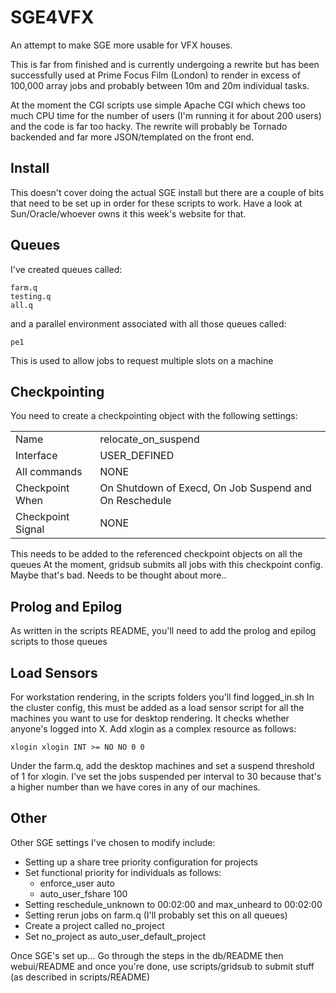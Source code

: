 SGE4VFX
=======
An attempt to make SGE more usable for VFX houses.

This is far from finished and is currently undergoing a rewrite but has been successfully used at Prime Focus Film (London) to render in excess of 100,000 array jobs and probably between 10m and 20m individual tasks.

At the moment the CGI scripts use simple Apache CGI which chews too much CPU time for the number of users (I'm running it for about 200 users) and the code is far too hacky.  The rewrite will probably be Tornado backended and far more JSON/templated on the front end.

Install
-------
This doesn't cover doing the actual SGE install but there are a couple of bits that need to be set up in order for these scripts to work.  Have a look at Sun/Oracle/whoever owns it this week's website for that.

Queues
------
I've created queues called:

    farm.q
    testing.q
    all.q

and a parallel environment associated with all those queues called:

    pe1

This is used to allow jobs to request multiple slots on a machine

Checkpointing
-------------
You need to create a checkpointing object with the following settings:
<table>
<tr><td>Name</td><td>relocate_on_suspend</td></tr>
<tr><td>Interface</td><td>USER_DEFINED</td></tr>
<tr><td>All commands</td><td>NONE</td></tr>
<tr><td>Checkpoint When</td><td>On Shutdown of Execd, On Job Suspend and On Reschedule</td></tr>
<tr><td>Checkpoint Signal</td><td>NONE</td></tr>
</table>
This needs to be added to the referenced checkpoint objects on all the queues
At the moment, gridsub submits all jobs with this checkpoint config.  Maybe that's bad.  Needs to be thought about more..

Prolog and Epilog
-----------------
As written in the scripts README, you'll need to add the prolog and epilog scripts to those queues

Load Sensors
------------
For workstation rendering, in the scripts folders you'll find logged_in.sh
In the cluster config, this must be added as a load sensor script for all the machines you want to use for desktop rendering.  It checks whether anyone's logged into X.
Add xlogin as a complex resource as follows:

    xlogin xlogin INT >= NO NO 0 0

Under the farm.q, add the desktop machines and set a suspend threshold of 1 for xlogin.  I've set the jobs suspended per interval to 30 because that's a higher number than we have cores in any of our machines.

Other
-----
Other SGE settings I've chosen to modify include:

* Setting up a share tree priority configuration for projects
* Set functional priority for individuals as follows:
    * enforce_user auto
    * auto_user_fshare 100
* Setting reschedule_unknown to 00:02:00 and max_unheard to 00:02:00
* Setting rerun jobs on farm.q (I'll probably set this on all queues)
* Create a project called no_project
* Set no_project as auto_user_default_project

Once SGE's set up...
Go through the steps in the db/README then webui/README and once you're done, use scripts/gridsub to submit stuff (as described in scripts/README)
